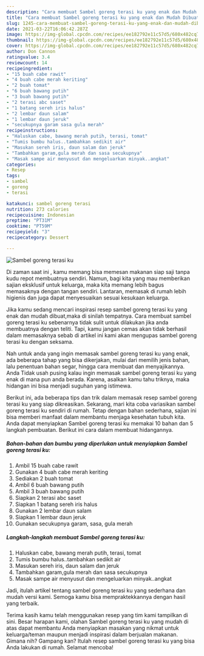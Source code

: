 ```yaml
---
description: "Cara membuat Sambel goreng terasi ku yang enak dan Mudah Dibuat"
title: "Cara membuat Sambel goreng terasi ku yang enak dan Mudah Dibuat"
slug: 1245-cara-membuat-sambel-goreng-terasi-ku-yang-enak-dan-mudah-dibuat
date: 2021-03-22T16:06:42.287Z
image: https://img-global.cpcdn.com/recipes/ee182792e11c57d5/680x482cq70/sambel-goreng-terasi-ku-foto-resep-utama.jpg
thumbnail: https://img-global.cpcdn.com/recipes/ee182792e11c57d5/680x482cq70/sambel-goreng-terasi-ku-foto-resep-utama.jpg
cover: https://img-global.cpcdn.com/recipes/ee182792e11c57d5/680x482cq70/sambel-goreng-terasi-ku-foto-resep-utama.jpg
author: Don Cannon
ratingvalue: 3.4
reviewcount: 14
recipeingredient:
- "15 buah cabe rawit"
- "4 buah cabe merah keriting"
- "2 buah tomat"
- "6 buah bawang putih"
- "3 buah bawang putih"
- "2 terasi abc saset"
- "1 batang sereh iris halus"
- "2 lembar daun salam"
- "1 lembar daun jeruk"
- "secukupnya garam sasa gula merah"
recipeinstructions:
- "Haluskan cabe, bawang merah putih, terasi, tomat"
- "Tumis bumbu halus..tambahkan sedikit air"
- "Masukan sereh iris, daun salam dan jeruk"
- "Tambahkan garam,gula merah dan sasa secukupnya"
- "Masak sampe air menyusut dan mengeluarkan minyak..angkat"
categories:
- Resep
tags:
- sambel
- goreng
- terasi

katakunci: sambel goreng terasi 
nutrition: 273 calories
recipecuisine: Indonesian
preptime: "PT31M"
cooktime: "PT59M"
recipeyield: "3"
recipecategory: Dessert

---
```



![Sambel goreng terasi ku](https://img-global.cpcdn.com/recipes/ee182792e11c57d5/680x482cq70/sambel-goreng-terasi-ku-foto-resep-utama.jpg)

Di zaman  saat ini , kamu memang bisa memesan makanan siap saji tanpa kudu repot membuatnya sendiri. Namun, bagi kita yang mau memberikan sajian eksklusif untuk keluarga, maka kita memang lebih bagus memasaknya dengan tangan sendiri. Lantaran, memasak di rumah lebih higienis dan juga dapat menyesuaikan sesuai kesukaan keluarga.

Jika kamu sedang mencari inspirasi resep sambel goreng terasi ku yang enak dan mudah dibuat,maka di sinilah tempatnya. Cara membuat sambel goreng terasi ku  sebenarnya tidak sulit untuk dilakukan jika anda membuatnya dengan teliti. Tapi, kamu jangan cemas akan tidak berhasil dalam memasaknya 
sebab di artikel ini kami akan mengupas sambel goreng terasi ku dengan seksama.  



Nah untuk anda yang ingin memasak sambel goreng terasi ku yang enak, ada beberapa tahap yang bisa dikerjakan, mulai dari memilih jenis bahan, lalu penentuan bahan segar, hingga cara membuat dan menyajikannya. Anda Tidak usah pusing kalau ingin memasak sambel goreng terasi ku yang enak di mana pun anda berada. Karena, asalkan kamu  tahu triknya, maka hidangan ini bisa menjadi suguhan yang istimewa.

Berikut ini, ada beberapa tips dan trik dalam memasak resep sambel goreng terasi ku yang siap dikreasikan. Sekarang, mari kita coba variasikan sambel goreng terasi ku sendiri di rumah. Tetap dengan bahan sederhana, sajian ini bisa memberi manfaat dalam membantu menjaga kesehatan tubuh kita. Anda dapat menyiapkan Sambel goreng terasi ku memakai 10 bahan dan 5 langkah pembuatan. Berikut ini cara dalam membuat hidangannya.

<!--inarticleads1-->

##### Bahan-bahan dan bumbu yang diperlukan untuk menyiapkan Sambel goreng terasi ku:

1. Ambil 15 buah cabe rawit
1. Gunakan 4 buah cabe merah keriting
1. Sediakan 2 buah tomat
1. Ambil 6 buah bawang putih
1. Ambil 3 buah bawang putih
1. Siapkan 2 terasi abc saset
1. Siapkan 1 batang sereh iris halus
1. Gunakan 2 lembar daun salam
1. Siapkan 1 lembar daun jeruk
1. Gunakan secukupnya garam, sasa, gula merah




<!--inarticleads2-->

##### Langkah-langkah membuat Sambel goreng terasi ku:

1. Haluskan cabe, bawang merah putih, terasi, tomat
1. Tumis bumbu halus..tambahkan sedikit air
1. Masukan sereh iris, daun salam dan jeruk
1. Tambahkan garam,gula merah dan sasa secukupnya
1. Masak sampe air menyusut dan mengeluarkan minyak..angkat




Jadi, itulah artikel tentang  sambel goreng terasi ku  yang sederhana dan mudah versi kami. Semoga kamu bisa mempraktekkannya dengan hasil yang terbaik. 

Terima kasih kamu telah menggunakan resep yang tim kami tampilkan di sini. Besar harapan kami, olahan  Sambel goreng terasi ku yang mudah di atas dapat membantu Anda menyiapkan masakan yang nikmat untuk keluarga/teman maupun menjadi inspirasi dalam berjualan makanan. Gimana nih? Gampang kan? Itulah resep sambel goreng terasi ku yang bisa Anda lakukan di rumah. Selamat mencoba!

